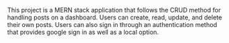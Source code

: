 This project is a MERN stack application that follows the CRUD method for handling posts on a dashboard. Users can create, read, update, and delete their own posts. Users can also sign in through an authentication method that provides google sign in as well as a local option. 